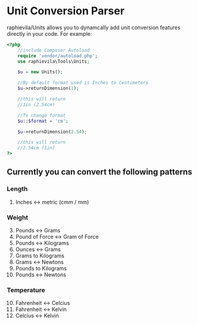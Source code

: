 # Unit Conversion Parser

raphievila/Units allows you to dynamcally add unit conversion features directly in your code. For example:

```php
<?php
    //include Composer Autoload
    require 'vendor/autoload.php';
    use raphievila\Tools\Units;

    $u = new Units();

    //By default format used is Inches to Centimeters
    $u->returnDimension(1);

    //this will return
    //1in (2.54cm)

    //To change format
    $u::$format = 'cm';

    $u->returnDimension(2.54);

    //this will return
    //2.54cm (1in)
?>
```

## Currently you can convert the following patterns

### Length

1. Inches <-> metric (cmm / mm)

### Weight

3. Pounds <-> Grams
4. Pound of Force <-> Gram of Force
5. Pounds <-> Kilograms
5. Ounces <-> Grams
6. Grams to Kilograms
7. Grams <-> Newtons
8. Pounds to Kilograms
9. Pounds <-> Newtons

### Temperature

10. Fahrenheit <-> Celcius
11. Fahrenheit <-> Kelvin
12. Celcius <-> Kelvin
